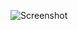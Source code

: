 ![Screenshot](https://raw.githubusercontent.com/Cryakl/Ultimate-RAT-Collection/refs/heads/main/XtremeRat/Xtreme%20RAT%20v2.2/Screenshot.png)
